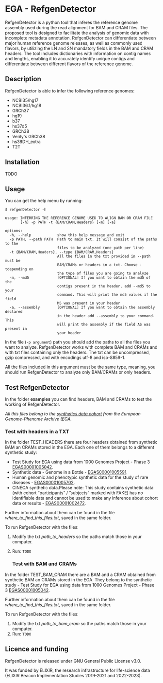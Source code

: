 # EGA - RefgenDetector

RefgenDetector is a python tool that inferes the reference genome assembly used during the read alignment for BAM and CRAM files. The proposed tool is designed to facilitate the analysis of genomic data with incomplete metadata annotation. RefgenDetector can differentiate between major human reference genome releases, as well as commonly used flavors, by utilizing the LN and SN mandatory fields in the BAM and CRAM headers. The tool includes dictionaries with information on contig names and lengths, enabling it to accurately identify unique contigs and differentiate between different flavors of the reference genome.

## Description

RefgenDetector is able to infer the following reference genomes:

- NCBI35/hg17
- NCBI36.1/hg18
- GRCh37
- hg19
- b37
- hs37d5
- GRCh38
- Verily's GRCh38
- hs38DH_extra
- T2T

## Installation 

TODO 

## Usage

You can get the help menu by running:
```
$ refgenDetector -h
```
```
usage: INFERRING THE REFERENCE GENOME USED TO ALIGN BAM OR CRAM FILE
       [-h] -p PATH -t {BAM/CRAM,Headers} [-m] [-a]

options:
  -h, --help            show this help message and exit
  -p PATH, --path PATH  Path to main txt. It will consist of the paths to the
                        files to be analyzed (one path per line)
  -t {BAM/CRAM,Headers}, --type {BAM/CRAM,Headers}
                        All the files in the txt provided in --path must be
                        BAM/CRAMs or headers in a txt. Choose -tdepending on
                        the type of files you are going to analyze
  -m, --md5             [OPTIONAL] If you want to obtain the md5 of the
                        contigs present in the header, add --md5 to your
                        command. This will print the md5 values if the field
                        M5 was present in your header
  -a, --assembly        [OPTIONAL] If you want to obtain the assembly declared
                        in the header add --assembly to your command. This
                        will print the assembly if the field AS was present in
                        your header

```

In the file (```-p argument```) path you should add the paths to all the files you want to analyze. RefgenDetector works with complete BAM and CRAMs and with txt files containing only the headers. The txt can be uncompressed, gzip compressed, and with encodings utf-8 and iso-8859-1. 

All the files included in this argument must be the same type, meaning, you should run RefgenDetector to analyze only BAM/CRAMs or only headers. 

## Test RefgenDetector

In the folder **examples** you can find headers, BAM and CRAMs to test the working of RefgenDetector. 

*All this files belong to the [synthetics data cohort](https://ega-archive.org/synthetic-data) from the European Genome-Phenome Archive ([EGA](https://ega-archive.org/).*

   ### Test with headers in a TXT

In the folder TEST_HEADERS there are four headers obtained from synthetic BAM an CRAMs stored in the EGA. Each one of them belongs to a different synthetic study:
- Test Study for EGA using data from 1000 Genomes Project - Phase 3 [EGAS00001005042](https://ega-archive.org/studies/EGAS00001005042).
- Synthetic data - Genome in a Bottle - [EGAS00001005591](https://ega-archive.org/studies/EGAS00001005591).
- Human genomic and phenotypic synthetic data for the study of rare diseases - [EGAS00001005702](https://ega-archive.org/studies/EGAS00001005702).
- CINECA synthetic data.Please note: This study contains synthetic data (with cohort “participants” / ”subjects” marked with FAKE) has no identifiable data and cannot be used to make any inference about cohort data or results - [EGAS00001002472](https://ega-archive.org/studies/EGAS00001002472).

Further information about them can be found in the file *where_to_find_this_files.txt*, saved in the same folder.

To run RefgenDetector with the files: 

1. Modify the txt *path_to_headers* so the paths match those in your computer. 
2. Run:
``
TODO
``

   ### Test with BAM and CRAMs

In the folder TEST_BAM_CRAM there are a BAM and a CRAM obtained from synthetic BAM an CRAMs stored in the EGA. They belong to the synthetic study - Test Study for EGA using data from 1000 Genomes Project - Phase 3 [EGAS00001005042](https://ega-archive.org/studies/EGAS00001005042).

Further information about them can be found in the file *where_to_find_this_files.txt*, saved in the same folder.

To run RefgenDetector with the files: 

1. Modify the txt *path_to_bam_cram* so the paths match those in your computer. 
2. Run:
``
TODO
``

## Licence and funding

RefgenDetector is released under GNU General Public License v3.0. 

It was funded by ELIXIR, the research infrastructure for life-science data (ELIXIR Beacon Implementation Studies 2019-2021 and 2022-2023).
